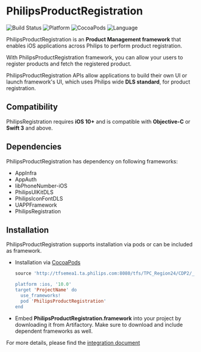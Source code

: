 # PhilipsProductRegistration

![Build Status](http://cdp2-jenkins.htce.nl.philips.com:8080/buildStatus/icon?job=ProductRegistration/prg_iOS/develop) ![Platform](https://img.shields.io/badge/platform-ios-lightgrey.svg) ![CocoaPods](https://img.shields.io/badge/pod-v2017.5.0-blue.svg) ![Language](https://img.shields.io/badge/language-Swift-yellow.svg)

PhilipsProductRegistration is an **Product Management framework** that enables iOS applications across Philips to perform product registration.

With PhilipsProductRegistration framework, you can allow your users to register products and fetch the registered product.

PhilipsProductRegistration APIs allow applications to build their own UI or launch framework's UI, which uses Philips wide **DLS standard**, for product registration.



## Compatibility

PhilipsRegistration requires **iOS 10+** and is compatible with **Objective-C** or **Swift 3** and above.



## Dependencies

PhilipsProductRegistration has dependency on following frameworks:

* AppInfra
* AppAuth
* libPhoneNumber-iOS
* PhilipsUIKitDLS
* PhilipsIconFontDLS
* UAPPFramework
* PhilipsRegistration



## Installation

PhilipsProductRegistration supports installation via pods or can be included as framework.

* Installation via [CocoaPods](https://guides.cocoapods.org/using/using-cocoapods.html)

  ```ruby
  source 'http://tfsemea1.ta.philips.com:8080/tfs/TPC_Region24/CDP2/_git/cocoapod-specs’

  platform :ios, '10.0'
  target 'ProjectName' do
  	use_frameworks!
  	pod 'PhilipsProductRegistration'
  end
  ```

* Embed **PhilipsProductRegistration.framework** into your project by downloading it from Artifactory. Make sure to download and include dependent frameworks as well.

For more details, please find the [integration document](https://confluence.atlas.philips.com/display/UC/PR+%7C+Product+Registration)
